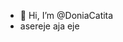 - 👋 Hi, I’m @DoniaCatita
- asereje aja eje 

<!---
DoniaCatita/DoniaCatita is a ✨ special ✨ repository because its `README.md` (this file) appears on your GitHub profile.
You can click the Preview link to take a look at your changes.
--->
